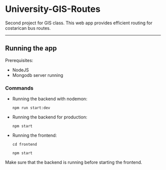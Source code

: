 # University-GIS-Routes
Second project for GIS class. This web app provides efficient routing for costarican bus routes. 

---
## Running the app
Prerequisites:
* NodeJS
* Mongodb server running

### Commands
* Running the backend with nodemon:

    `npm run start:dev`
* Running the backend for production:

    `npm start`
* Running the frontend:

    `cd frontend`
    
    `npm start`

Make sure that the backend is running before starting the frontend.